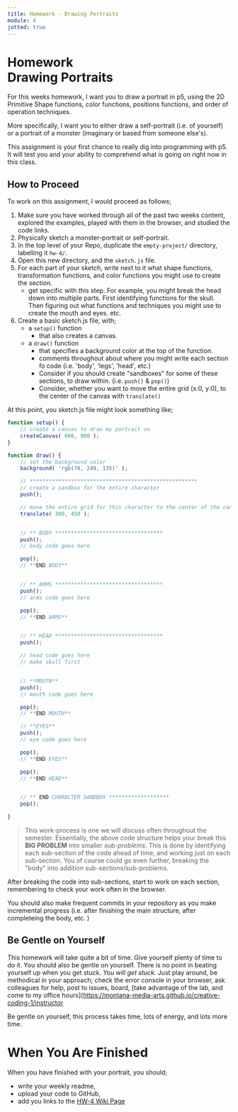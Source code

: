 ```yaml
---
title: Homework - Drawing Portraits
module: 4
jotted: true
---
```


# Homework<br>Drawing Portraits

For this weeks homework, I want you to draw a portrait in p5, using the 2D Primitive Shape functions, color functions, positions functions, and order of operation techniques.

More specifically, I want you to either draw a self-portrait (i.e. of yourself) or a portrait of a monster (imaginary or based from someone else's).

This assignment is your first chance to really dig into programming with p5. It will test you and your ability to comprehend what is going on right now in this class.

## How to Proceed

To work on this assignment, I would proceed as follows;

1. Make sure you have worked through all of the past two weeks content, explored the examples, played with them in the browser, and studied the code links.
2. Physically sketch a monster-portrait or self-portrait.
3. In the top level of your Repo, duplicate the `empty-project/` directory, labelling it `hw-4/`.
4. Open this new directory, and the `sketch.js` file.
5. For each part of your sketch, write next to it what shape functions, transformation functions, and color functions you might use to create the section.
    - get specific with this step. For example, you might break the head down into multiple parts. First identifying functions for the skull. Then figuring out what functions and techniques you might use to create the mouth and eyes. etc.
6. Create a basic sketch.js file, with;
    - a `setup()` function
        - that also creates a canvas.
    - a `draw()` function
        - that specifies a background color at the top of the function.
        - comments throughout about where you might write each section fo code (i.e. 'body', 'legs', 'head', etc.)
        - Consider if you should create "sandboxes" for some of these sections, to draw within. (i.e. `push()` & `pop()`)
        - Consider, whether you want to move the entire grid (x:0, y:0), to the center of the canvas with `translate()`

At this point, you sketch.js file might look something like;

```js
function setup() {
    // create a canvas to draw my portrait on
    createCanvas( 600, 900 );
}

function draw() {
    // set the background color
    background( 'rgb(78, 249, 135)' );

    // *****************************************************
    // create a sandbox for the entire character
    push();

    // move the entire grid for this character to the center of the canvas
    translate( 300, 450 );


    // ** BODY **********************************
    push();
    // body code goes here

    pop();
    // **END BODY**


    // ** ARMS **********************************
    push();
    // arms code goes here

    pop();
    // **END ARMS**


    // ** HEAD **********************************
    push();

    // head code goes here
    // make skull first


    // **MOUTH**
    push();
    // mouth code goes here

    pop();
    // **END MOUTH**

    // **EYES**
    push();
    // eye code goes here

    pop();
    // **END EYES**

    pop();
    // **END HEAD**


    // ** END CHARACTER SANDBOX *******************
    pop();

}
```

> This work-process is one we will discuss often throughout the semester. Essentially, the above code structure helps your break this **BIG PROBLEM** into smaller _sub-problems_. This is done by identifying each sub-section of the code ahead of time, and working just on each sub-section. You of course could go even further, breaking the "body" into addition sub-sections/sub-problems.


After breaking the code into sub-sections, start to work on each section, remembering to check your work often in the browser.

You should also make frequent commits in your repository as you make incremental progress (i.e. after finishing the main structure, after completeing the body, etc. )

## Be Gentle on Yourself

This homework will take quite a bit of time. Give yourself plenty of time to do it. You should also be gentle on yourself. There is no point in beating yourself up when you get stuck. _You will get stuck._ Just play around, be methodical in your approach; check the error console in your browser, ask colleagues for help, post to issues, board, [take advantage of the lab, and come to my office hours](https://montana-media-arts.github.io/creative-coding-1/instructor

Be gentle on yourself, this process takes time, lots of energy, and lots more time.

# When You Are Finished

When you have finished with your portrait, you should;

- write your weekly readme,
- upload your code to GitHub,
- add you links to the [HW-4 Wiki Page](https://github.com/Montana-Media-Arts/120_CreativeCoding/wiki/HW-4)
